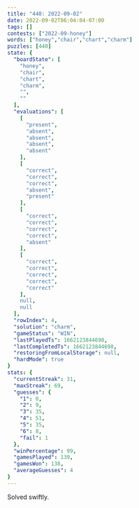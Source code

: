 ```yaml
---
title: "440: 2022-09-02"
date: 2022-09-02T06:04:04-07:00
tags: []
contests: ["2022-09-honey"]
words: ["honey","chair","chart","charm"]
puzzles: [440]
state: {
  "boardState": [
    "honey",
    "chair",
    "chart",
    "charm",
    "",
    ""
  ],
  "evaluations": [
    [
      "present",
      "absent",
      "absent",
      "absent",
      "absent"
    ],
    [
      "correct",
      "correct",
      "correct",
      "absent",
      "present"
    ],
    [
      "correct",
      "correct",
      "correct",
      "correct",
      "absent"
    ],
    [
      "correct",
      "correct",
      "correct",
      "correct",
      "correct"
    ],
    null,
    null
  ],
  "rowIndex": 4,
  "solution": "charm",
  "gameStatus": "WIN",
  "lastPlayedTs": 1662123844698,
  "lastCompletedTs": 1662123844698,
  "restoringFromLocalStorage": null,
  "hardMode": true
}
stats: {
  "currentStreak": 31,
  "maxStreak": 69,
  "guesses": {
    "1": 0,
    "2": 9,
    "3": 35,
    "4": 51,
    "5": 35,
    "6": 8,
    "fail": 1
  },
  "winPercentage": 99,
  "gamesPlayed": 139,
  "gamesWon": 138,
  "averageGuesses": 4
}
---
```


<!-- more -->
Solved swiftly.
